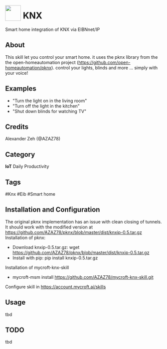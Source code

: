 # <img src="https://raw.githack.com/FortAwesome/Font-Awesome/master/svgs/solid/laptop-house.svg" card_color="#22A7F0" width="50" height="50" style="vertical-align:bottom"/> KNX
Smart home integration of KNX via EIBNnet/IP

## About
This skill let you control your smart home. it uses the pknx library from the the open-homeautomation project (https://github.com/open-homeautomation/pknx). control your lights, blinds and more ... simply with your voice!

## Examples
* "Turn the light on in the living room"
* "Turn off the light in the kitchen"
* "Shut down blinds for watching TV"

## Credits
Alexander Zeh (@AZAZ78)

## Category
**IoT**
Daily
Productivity

## Tags
#Knx
#Eib
#Smart home

## Installation and Configuration
The original pknx implementation has an issue with clean closing of tunnels. It should work with the modified version at https://github.com/AZAZ78/pknx/blob/master/dist/knxip-0.5.tar.gz
Installation of pknx:
- Download knxip-0.5.tar.gz: wget https://github.com/AZAZ78/pknx/blob/master/dist/knxip-0.5.tar.gz
- Install with pip: pip install knxip-0.5.tar.gz

Installation of mycroft-knx-skill
- mycroft-msm install https://github.com/AZAZ78/mycroft-knx-skill.git

Configure skill in https://account.mycroft.ai/skills

## Usage
tbd

## TODO
tbd
